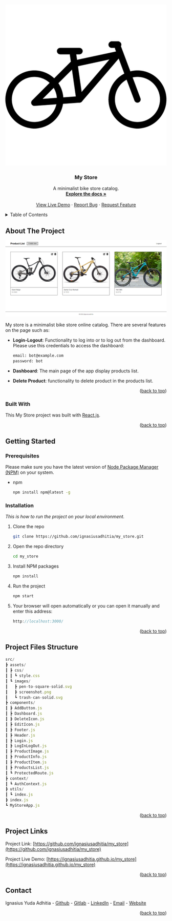 <!-- PROJECT LOGO -->
<br />
<div align="center"> 
  
  [![my_store ][product-logo]](https://ignasiusadhitia.github.io/my_store)
  
   
    
  <h3 align="center">My Store</h3>

  <p align="center">
    A minimalist bike store catalog.
    <br />
    <a href="https://github.com/ignasiusadhitia/my_store"><strong>Explore the docs »</strong></a>
    <br />
    <br /> 
     <a href="https://ignasiusadhitia.github.io/my_store">View Live Demo</a>
    ·   
    <a href="https://github.com/ignasiusadhitia/my_store/issues">Report Bug</a>
    ·
    <a href="https://github.com/ignasiusadhitia/my_store/issues">Request Feature</a>
  </p>
</div>



<!-- TABLE OF CONTENTS -->
<details>
  <summary>Table of Contents</summary>
  <ol>
    <li>
      <a href="#about-the-project">About The Project</a>
      <ul>
        <li><a href="#built-with">Built With</a></li>
      </ul>
    </li>
    <li>
      <a href="#getting-started">Getting Started</a>
      <ul>
        <li><a href="#prerequisites">Prerequisites</a></li>
        <li><a href="#installation">Installation</a></li>
      </ul>
    </li>    
    <li><a href="#project-files-structure">Project Files Structure</a></li>  
    <li><a href="#project-links">Projects Link</a></li>
    <li><a href="#contact">Contact</a></li>       
  </ol>
</details>



<!-- ABOUT THE PROJECT -->
## About The Project

[![my_store ][product-screenshot]](https://ignasiusadhitia.github.io/my_store)

My store is a minimalist bike store online catalog. There are several features on the page such as:

- **Login-Logout**: Functionality to log into or to log out from the dashboard. Please use this credentials to access the dashboard:
  
  ```sh
  email: bot@example.com
  password: bot
  ```
- **Dashboard**: The main page of the app display products list.
- **Delete Product**: functionality to delete product in the products list.



  
<p align="right">(<a href="#top">back to top</a>)</p>


<!-- PROJECT BUILT WITH -->
### Built With

This My Store project was built with [React.js](https://reactjs.org/).

<p align="right">(<a href="#top">back to top</a>)</p>



<!-- GETTING STARTED -->
## Getting Started

### Prerequisites

Please make sure you have the latest version of [Node Package Manager (NPM)](https://www.npmjs.com/) on your system.
* npm
  ```sh
  npm install npm@latest -g
  ```

### Installation

_This is how to run the project on your local environment._

1. Clone the repo
   ```sh
   git clone https://github.com/ignasiusadhitia/my_store.git
   ```
2. Open the repo directory
   ```sh
   cd my_store
   ```
3. Install NPM packages
   ```sh
   npm install
   ```
4. Run the project
   ```js
   npm start
   ```
5. Your browser will open automatically or you can open it manually and enter this address:
   ```js
   http://localhost:3000/
   ```
   
<p align="right">(<a href="#top">back to top</a>)</p>





<!-- PROJECT FILES STRUCTURE -->
## Project Files Structure

```js
src/
┣ assets/
┃ ┣ css/
┃ ┃ ┗ style.css
┃ ┗ images/
┃   ┣ pen-to-square-solid.svg
┃   ┣ screenshot.png
┃   ┗ trash-can-solid.svg
┣ components/
┃ ┣ AddButton.js
┃ ┣ Dashboard.js
┃ ┣ DeleteIcon.js
┃ ┣ EditIcon.js
┃ ┣ Footer.js
┃ ┣ Header.js
┃ ┣ Login.js
┃ ┣ LogInLogOut.js
┃ ┣ ProductImage.js
┃ ┣ ProductInfo.js
┃ ┣ ProductItem.js
┃ ┣ ProductsList.js
┃ ┗ ProtectedRoute.js
┣ context/
┃ ┗ AuthContext.js
┣ utils/
┃ ┗ index.js
┣ index.js
┗ MyStoreApp.js

```

<p align="right">(<a href="#top">back to top</a>)</p>



<!-- PROJECT LINK -->
## Project Links

Project Link: [https://github.com/ignasiusadhitia/my_store](https://github.com/ignasiusadhitia/my_store)

Project Live Demo: [https://ignasiusadhitia.github.io/my_store](https://ignasiusadhitia.github.io/my_store)


<p align="right">(<a href="#top">back to top</a>)</p>



<!-- CONTACT -->
## Contact

Ignasius Yuda Adhitia - [Github](https://github.com/ignasiusadhitia/) - [Gitlab](https://gitlab.com/ignasiusadhitia/) - [LinkedIn](https://www.linkedin.com/in/ignasiusadhitia/) - [Email](hi@ignasiusadhitia.com) - [Website](www.ignasiusadhitia.com)

<p align="right">(<a href="#top">back to top</a>)</p>


<!-- MARKDOWN LINKS & IMAGES -->
[product-logo]: src/assets/images/logo.png
[product-screenshot]: src/assets/images/screenshot.png



